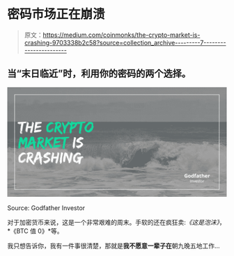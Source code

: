 # 密码市场正在崩溃

> 原文：<https://medium.com/coinmonks/the-crypto-market-is-crashing-9703338b2c58?source=collection_archive---------7----------------------->

## 当“末日临近”时，利用你的密码的两个选择。

![](img/72dd2e20d97f30b921ccfcb2ee829fc5.png)

Source: Godfather Investor

对于加密货币来说，这是一个非常艰难的周末。手软的还在疯狂卖:*《这是泡沫》*，*《BTC 值 0》*等。

我只想告诉你，我有一件事很清楚，那就是**我不愿意一辈子在**朝九晚五地工作…